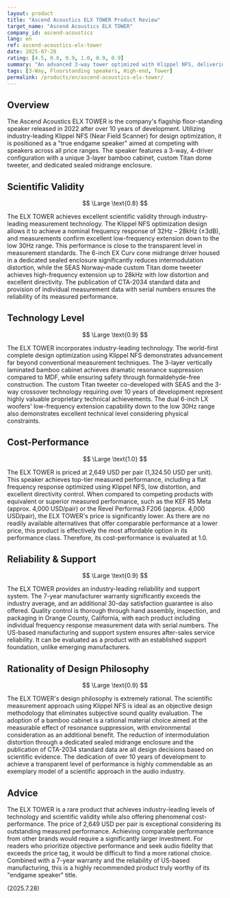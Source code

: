 ```yaml
---
layout: product
title: "Ascend Acoustics ELX TOWER Product Review"
target_name: "Ascend Acoustics ELX TOWER"
company_id: ascend-acoustics
lang: en
ref: ascend-acoustics-elx-tower
date: 2025-07-28
rating: [4.5, 0.8, 0.9, 1.0, 0.9, 0.9]
summary: "An advanced 3-way tower optimized with Klippel NFS, delivering exceptional measured performance at a class-disrupting price point."
tags: [3-Way, Floorstanding speakers, High-end, Tower]
permalink: /products/en/ascend-acoustics-elx-tower/
---
```

## Overview

The Ascend Acoustics ELX TOWER is the company's flagship floor-standing speaker released in 2022 after over 10 years of development. Utilizing industry-leading Klippel NFS (Near Field Scanner) for design optimization, it is positioned as a "true endgame speaker" aimed at competing with speakers across all price ranges. The speaker features a 3-way, 4-driver configuration with a unique 3-layer bamboo cabinet, custom Titan dome tweeter, and dedicated sealed midrange enclosure.

## Scientific Validity

$$ \Large \text{0.8} $$

The ELX TOWER achieves excellent scientific validity through industry-leading measurement technology. The Klippel NFS optimization design allows it to achieve a nominal frequency response of 32Hz – 28kHz (±3dB), and measurements confirm excellent low-frequency extension down to the low 30Hz range. This performance is close to the transparent level in measurement standards. The 6-inch EX Curv cone midrange driver housed in a dedicated sealed enclosure significantly reduces intermodulation distortion, while the SEAS Norway-made custom Titan dome tweeter achieves high-frequency extension up to 28kHz with low distortion and excellent directivity. The publication of CTA-2034 standard data and provision of individual measurement data with serial numbers ensures the reliability of its measured performance.

## Technology Level

$$ \Large \text{0.9} $$

The ELX TOWER incorporates industry-leading technology. The world-first complete design optimization using Klippel NFS demonstrates advancement far beyond conventional measurement techniques. The 3-layer vertically laminated bamboo cabinet achieves dramatic resonance suppression compared to MDF, while ensuring safety through formaldehyde-free construction. The custom Titan tweeter co-developed with SEAS and the 3-way crossover technology requiring over 10 years of development represent highly valuable proprietary technical achievements. The dual 6-inch LX woofers' low-frequency extension capability down to the low 30Hz range also demonstrates excellent technical level considering physical constraints.

## Cost-Performance

$$ \Large \text{1.0} $$

The ELX TOWER is priced at 2,649 USD per pair (1,324.50 USD per unit). This speaker achieves top-tier measured performance, including a flat frequency response optimized using Klippel NFS, low distortion, and excellent directivity control. When compared to competing products with equivalent or superior measured performance, such as the KEF R5 Meta (approx. 4,000 USD/pair) or the Revel Performa3 F206 (approx. 4,000 USD/pair), the ELX TOWER's price is significantly lower. As there are no readily available alternatives that offer comparable performance at a lower price, this product is effectively the most affordable option in its performance class. Therefore, its cost-performance is evaluated at 1.0.

## Reliability & Support

$$ \Large \text{0.9} $$

The ELX TOWER provides an industry-leading reliability and support system. The 7-year manufacturer warranty significantly exceeds the industry average, and an additional 30-day satisfaction guarantee is also offered. Quality control is thorough through hand assembly, inspection, and packaging in Orange County, California, with each product including individual frequency response measurement data with serial numbers. The US-based manufacturing and support system ensures after-sales service reliability. It can be evaluated as a product with an established support foundation, unlike emerging manufacturers.

## Rationality of Design Philosophy

$$ \Large \text{0.9} $$

The ELX TOWER's design philosophy is extremely rational. The scientific measurement approach using Klippel NFS is ideal as an objective design methodology that eliminates subjective sound quality evaluation. The adoption of a bamboo cabinet is a rational material choice aimed at the measurable effect of resonance suppression, with environmental consideration as an additional benefit. The reduction of intermodulation distortion through a dedicated sealed midrange enclosure and the publication of CTA-2034 standard data are all design decisions based on scientific evidence. The dedication of over 10 years of development to achieve a transparent level of performance is highly commendable as an exemplary model of a scientific approach in the audio industry.

## Advice

The ELX TOWER is a rare product that achieves industry-leading levels of technology and scientific validity while also offering phenomenal cost-performance. The price of 2,649 USD per pair is exceptional considering its outstanding measured performance. Achieving comparable performance from other brands would require a significantly larger investment. For readers who prioritize objective performance and seek audio fidelity that exceeds the price tag, it would be difficult to find a more rational choice. Combined with a 7-year warranty and the reliability of US-based manufacturing, this is a highly recommended product truly worthy of its "endgame speaker" title.

(2025.7.28)
